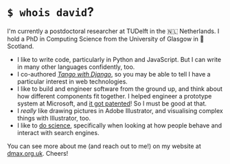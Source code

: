 # `$ whois david`?
I'm currently a postdoctoral researcher at TUDelft in the 🇳🇱 Netherlands. I hold a PhD in Computing Science from the University of Glasgow in 🏴󠁧󠁢󠁳󠁣󠁴󠁿 Scotland.

* I like to write code, particularly in Python and JavaScript. But I can write in many other languages confidently, too.
* I co-authored [*Tango with Django*](https://www.tangowithdjango.com), so you may be able to tell I have a particular interest in web technologies.
* I like to build and engineer software from the ground up, and think about how different components fit together. I helped engineer a prototype system at Microsoft, and [it got patented](https://patents.google.com/patent/US10102199B2/)! So I must be good at that.
* I *really* like drawing pictures in Adobe Illustrator, and visualising complex things with Illustrator, too.
* I like to [do science](https://www.dmax.org.uk/thesis/), specifically when looking at how people behave and interact with search engines.

You can see more about me (and reach out to me!) on my website at [dmax.org.uk](https://www.dmax.org.uk). Cheers!